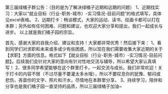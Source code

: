 第三届绿橘子群公告：（目的是为了解决绿橘子近期和远期的问题）
    1、近期找实习：大家以“就业目标（行业-职务-城市）-实习情况-目前问题”的格式填写，具体见excel表格。
    2、远期打卡：畅谈模式，大家的运动、读书、绘画卡都可以打在本群；另外如有任何困难、问题和建议，也欢迎大家分享和提出，我们一起成长与进步。
    以上就是我们橘子园的宗旨。

首先，感谢大家的自我介绍、建议和支持！大家都非常优秀！然后接下来：
    1、看到同学们对求职和未来或多或少有些困惑，所以现在我们需要收集大家近期的关于【求职】方面的信息。格式如下【就业目标（行业-职务-城市）-实习情况-目前问题】。后续我们会针对大家的意向有针对性地交流与辅导，所以希望大家认真填写！
    2、很多同学希望能够在这个群里打卡，一起交流与成长。我们非常欢迎！关于打卡的内容不限（不过尽量不要灌太多水哦），所以不要叹息你的犹豫、郁闷或悲伤，吝啬你的文字、照片和汗水，尽情地在本群里分享。
    3、持续学习，陪伴和分享也是我们橘子园一直坚持的品质，所以三届绿橘子加油~
